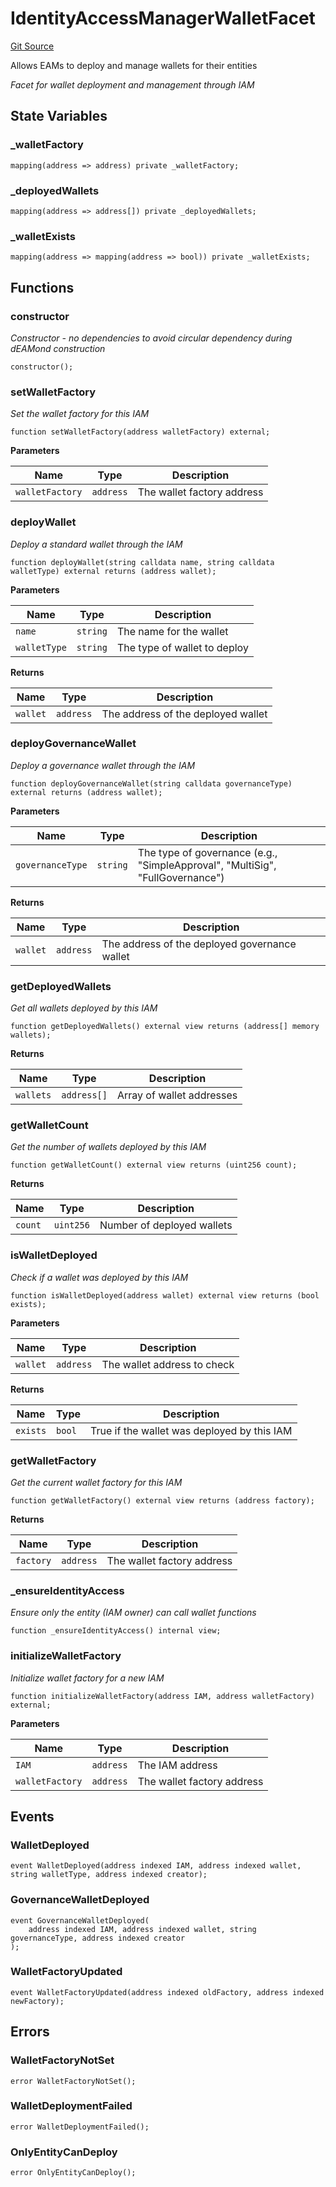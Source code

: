 # IdentityAccessManagerWalletFacet
[Git Source](https://github.com/capsign/protocol/blob/dfa6820124c5610a6bfa06329447dbae7c24bc0a/src/Authorization/iam/facets/IdentityAccessManagerWalletFacet.sol)

Allows EAMs to deploy and manage wallets for their entities

*Facet for wallet deployment and management through IAM*


## State Variables
### _walletFactory

```solidity
mapping(address => address) private _walletFactory;
```


### _deployedWallets

```solidity
mapping(address => address[]) private _deployedWallets;
```


### _walletExists

```solidity
mapping(address => mapping(address => bool)) private _walletExists;
```


## Functions
### constructor

*Constructor - no dependencies to avoid circular dependency during dEAMond construction*


```solidity
constructor();
```

### setWalletFactory

*Set the wallet factory for this IAM*


```solidity
function setWalletFactory(address walletFactory) external;
```
**Parameters**

|Name|Type|Description|
|----|----|-----------|
|`walletFactory`|`address`|The wallet factory address|


### deployWallet

*Deploy a standard wallet through the IAM*


```solidity
function deployWallet(string calldata name, string calldata walletType) external returns (address wallet);
```
**Parameters**

|Name|Type|Description|
|----|----|-----------|
|`name`|`string`|The name for the wallet|
|`walletType`|`string`|The type of wallet to deploy|

**Returns**

|Name|Type|Description|
|----|----|-----------|
|`wallet`|`address`|The address of the deployed wallet|


### deployGovernanceWallet

*Deploy a governance wallet through the IAM*


```solidity
function deployGovernanceWallet(string calldata governanceType) external returns (address wallet);
```
**Parameters**

|Name|Type|Description|
|----|----|-----------|
|`governanceType`|`string`|The type of governance (e.g., "SimpleApproval", "MultiSig", "FullGovernance")|

**Returns**

|Name|Type|Description|
|----|----|-----------|
|`wallet`|`address`|The address of the deployed governance wallet|


### getDeployedWallets

*Get all wallets deployed by this IAM*


```solidity
function getDeployedWallets() external view returns (address[] memory wallets);
```
**Returns**

|Name|Type|Description|
|----|----|-----------|
|`wallets`|`address[]`|Array of wallet addresses|


### getWalletCount

*Get the number of wallets deployed by this IAM*


```solidity
function getWalletCount() external view returns (uint256 count);
```
**Returns**

|Name|Type|Description|
|----|----|-----------|
|`count`|`uint256`|Number of deployed wallets|


### isWalletDeployed

*Check if a wallet was deployed by this IAM*


```solidity
function isWalletDeployed(address wallet) external view returns (bool exists);
```
**Parameters**

|Name|Type|Description|
|----|----|-----------|
|`wallet`|`address`|The wallet address to check|

**Returns**

|Name|Type|Description|
|----|----|-----------|
|`exists`|`bool`|True if the wallet was deployed by this IAM|


### getWalletFactory

*Get the current wallet factory for this IAM*


```solidity
function getWalletFactory() external view returns (address factory);
```
**Returns**

|Name|Type|Description|
|----|----|-----------|
|`factory`|`address`|The wallet factory address|


### _ensureIdentityAccess

*Ensure only the entity (IAM owner) can call wallet functions*


```solidity
function _ensureIdentityAccess() internal view;
```

### initializeWalletFactory

*Initialize wallet factory for a new IAM*


```solidity
function initializeWalletFactory(address IAM, address walletFactory) external;
```
**Parameters**

|Name|Type|Description|
|----|----|-----------|
|`IAM`|`address`|The IAM address|
|`walletFactory`|`address`|The wallet factory address|


## Events
### WalletDeployed

```solidity
event WalletDeployed(address indexed IAM, address indexed wallet, string walletType, address indexed creator);
```

### GovernanceWalletDeployed

```solidity
event GovernanceWalletDeployed(
    address indexed IAM, address indexed wallet, string governanceType, address indexed creator
);
```

### WalletFactoryUpdated

```solidity
event WalletFactoryUpdated(address indexed oldFactory, address indexed newFactory);
```

## Errors
### WalletFactoryNotSet

```solidity
error WalletFactoryNotSet();
```

### WalletDeploymentFailed

```solidity
error WalletDeploymentFailed();
```

### OnlyEntityCanDeploy

```solidity
error OnlyEntityCanDeploy();
```

